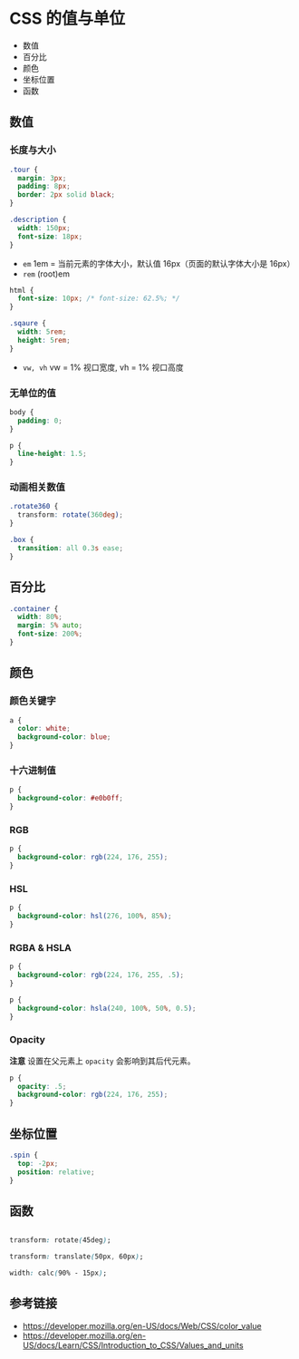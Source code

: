 # CSS 的值与单位

* 数值
* 百分比
* 颜色
* 坐标位置
* 函数

## 数值
### 长度与大小
```css
.tour {
  margin: 3px;
  padding: 8px;
  border: 2px solid black;
}

.description {
  width: 150px;
  font-size: 18px;
}
```
* `em` 1em = 当前元素的字体大小，默认值 16px（页面的默认字体大小是 16px）
* `rem` (root)em
```css
html {
  font-size: 10px; /* font-size: 62.5%; */
}

.sqaure {
  width: 5rem;
  height: 5rem;
}
```
* `vw, vh` vw = 1% 视口宽度, vh = 1% 视口高度

### 无单位的值
```css
body {
  padding: 0;
}

p {
  line-height: 1.5;
}
```

### 动画相关数值
```css
.rotate360 {
  transform: rotate(360deg);
}

.box {
  transition: all 0.3s ease;
}
```

## 百分比
```css
.container {
  width: 80%;
  margin: 5% auto;
  font-size: 200%;
}
```

## 颜色
### 颜色关键字
```css
a {
  color: white;
  background-color: blue;
}
```
### 十六进制值
```css
p {
  background-color: #e0b0ff;
}
```
### RGB
```css
p {
  background-color: rgb(224, 176, 255);
}
```

### HSL
```css
p {
  background-color: hsl(276, 100%, 85%);
}
```

### RGBA & HSLA
```css
p {
  background-color: rgb(224, 176, 255, .5);
}
```
```css
p {
  background-color: hsla(240, 100%, 50%, 0.5);
}
```

### Opacity
**注意** 设置在父元素上 `opacity` 会影响到其后代元素。
```css
p {
  opacity: .5;
  background-color: rgb(224, 176, 255);
}
```

## 坐标位置
```css
.spin {
  top: -2px;
  position: relative;
}
```

## 函数
```css

transform: rotate(45deg);

transform: translate(50px, 60px);

width: calc(90% - 15px);

```

## 参考链接
* https://developer.mozilla.org/en-US/docs/Web/CSS/color_value
* https://developer.mozilla.org/en-US/docs/Learn/CSS/Introduction_to_CSS/Values_and_units
